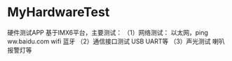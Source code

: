 # MyHardwareTest
硬件测试APP
基于IMX6平台，主要测试：
（1）网络测试：
    以太网，ping ww.baidu.com
    wifi
    蓝牙
（2）通信接口测试 USB UART等
（3）声光测试 喇叭 报警灯等
